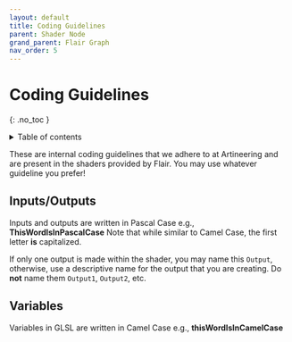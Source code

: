```yaml
---
layout: default
title: Coding Guidelines
parent: Shader Node
grand_parent: Flair Graph
nav_order: 5
---
```


# Coding Guidelines
{: .no_toc }

<details close markdown="block">
  <summary>
    Table of contents
  </summary>
  {: .text-delta }
1. TOC
{:toc}
</details>

These are internal coding guidelines that we adhere to at Artineering and are present in the shaders provided by Flair. You may use whatever guideline you prefer!

## Inputs/Outputs
Inputs and outputs are written in Pascal Case e.g., **ThisWordIsInPascalCase**
Note that while similar to Camel Case, the first letter **is** capitalized.

If only one output is made within the shader, you may name this `Output`, otherwise, use a descriptive name for the output that you are creating. Do **not** name them `Output1`, `Output2`, etc.

## Variables
Variables in GLSL are written in Camel Case e.g., **thisWordIsInCamelCase**